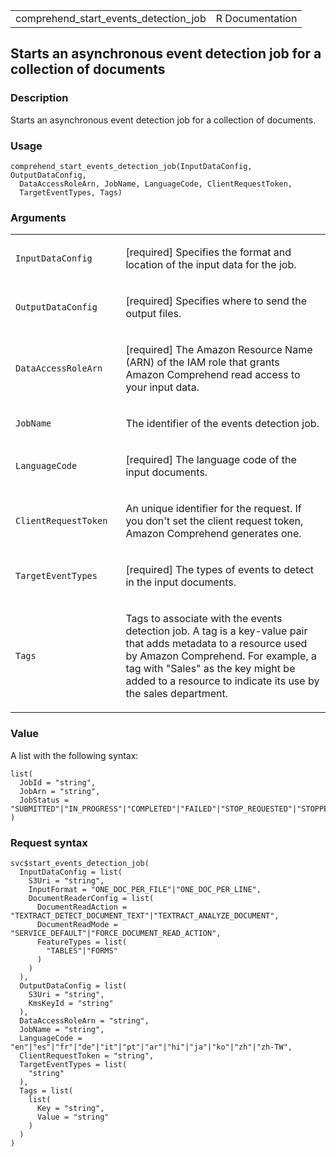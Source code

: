<table style="width: 100%;">
<tbody>
<tr class="odd">
<td>comprehend_start_events_detection_job</td>
<td style="text-align: right;">R Documentation</td>
</tr>
</tbody>
</table>

## Starts an asynchronous event detection job for a collection of documents

### Description

Starts an asynchronous event detection job for a collection of
documents.

### Usage

    comprehend_start_events_detection_job(InputDataConfig, OutputDataConfig,
      DataAccessRoleArn, JobName, LanguageCode, ClientRequestToken,
      TargetEventTypes, Tags)

### Arguments

<table>
<colgroup>
<col style="width: 35%" />
<col style="width: 65%" />
</colgroup>
<tbody>
<tr class="odd">
<td><code
id="comprehend_start_events_detection_job_:_InputDataConfig">InputDataConfig</code></td>
<td><p>[required] Specifies the format and location of the input data
for the job.</p></td>
</tr>
<tr class="even">
<td><code
id="comprehend_start_events_detection_job_:_OutputDataConfig">OutputDataConfig</code></td>
<td><p>[required] Specifies where to send the output files.</p></td>
</tr>
<tr class="odd">
<td><code
id="comprehend_start_events_detection_job_:_DataAccessRoleArn">DataAccessRoleArn</code></td>
<td><p>[required] The Amazon Resource Name (ARN) of the IAM role that
grants Amazon Comprehend read access to your input data.</p></td>
</tr>
<tr class="even">
<td><code
id="comprehend_start_events_detection_job_:_JobName">JobName</code></td>
<td><p>The identifier of the events detection job.</p></td>
</tr>
<tr class="odd">
<td><code
id="comprehend_start_events_detection_job_:_LanguageCode">LanguageCode</code></td>
<td><p>[required] The language code of the input documents.</p></td>
</tr>
<tr class="even">
<td><code
id="comprehend_start_events_detection_job_:_ClientRequestToken">ClientRequestToken</code></td>
<td><p>An unique identifier for the request. If you don't set the client
request token, Amazon Comprehend generates one.</p></td>
</tr>
<tr class="odd">
<td><code
id="comprehend_start_events_detection_job_:_TargetEventTypes">TargetEventTypes</code></td>
<td><p>[required] The types of events to detect in the input
documents.</p></td>
</tr>
<tr class="even">
<td><code
id="comprehend_start_events_detection_job_:_Tags">Tags</code></td>
<td><p>Tags to associate with the events detection job. A tag is a
key-value pair that adds metadata to a resource used by Amazon
Comprehend. For example, a tag with "Sales" as the key might be added to
a resource to indicate its use by the sales department.</p></td>
</tr>
</tbody>
</table>

### Value

A list with the following syntax:

    list(
      JobId = "string",
      JobArn = "string",
      JobStatus = "SUBMITTED"|"IN_PROGRESS"|"COMPLETED"|"FAILED"|"STOP_REQUESTED"|"STOPPED"
    )

### Request syntax

    svc$start_events_detection_job(
      InputDataConfig = list(
        S3Uri = "string",
        InputFormat = "ONE_DOC_PER_FILE"|"ONE_DOC_PER_LINE",
        DocumentReaderConfig = list(
          DocumentReadAction = "TEXTRACT_DETECT_DOCUMENT_TEXT"|"TEXTRACT_ANALYZE_DOCUMENT",
          DocumentReadMode = "SERVICE_DEFAULT"|"FORCE_DOCUMENT_READ_ACTION",
          FeatureTypes = list(
            "TABLES"|"FORMS"
          )
        )
      ),
      OutputDataConfig = list(
        S3Uri = "string",
        KmsKeyId = "string"
      ),
      DataAccessRoleArn = "string",
      JobName = "string",
      LanguageCode = "en"|"es"|"fr"|"de"|"it"|"pt"|"ar"|"hi"|"ja"|"ko"|"zh"|"zh-TW",
      ClientRequestToken = "string",
      TargetEventTypes = list(
        "string"
      ),
      Tags = list(
        list(
          Key = "string",
          Value = "string"
        )
      )
    )
